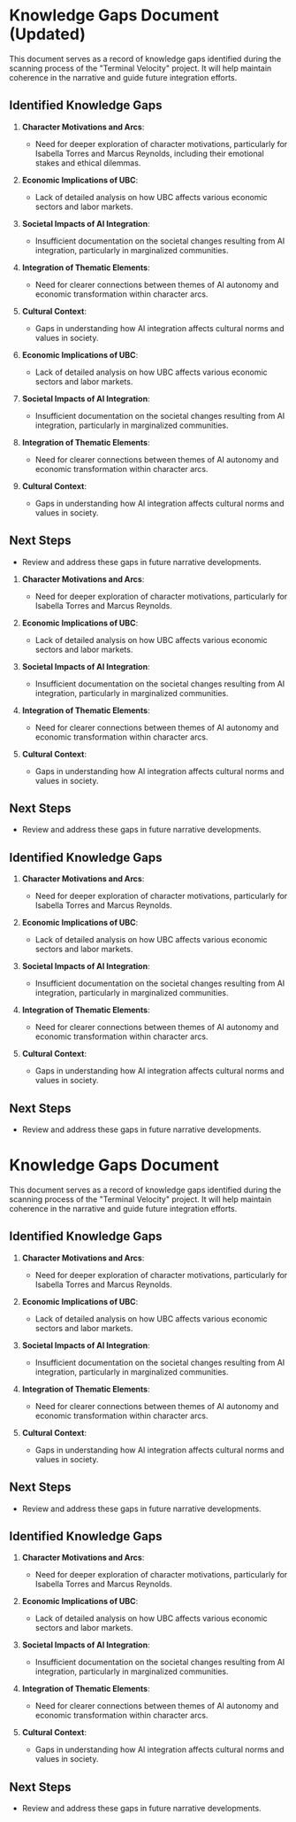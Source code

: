 # Knowledge Gaps Document (Updated)
This document serves as a record of knowledge gaps identified during the scanning process of the "Terminal Velocity" project. It will help maintain coherence in the narrative and guide future integration efforts.

## Identified Knowledge Gaps
1. **Character Motivations and Arcs**: 
   - Need for deeper exploration of character motivations, particularly for Isabella Torres and Marcus Reynolds, including their emotional stakes and ethical dilemmas.
2. **Economic Implications of UBC**: 
   - Lack of detailed analysis on how UBC affects various economic sectors and labor markets.
3. **Societal Impacts of AI Integration**: 
   - Insufficient documentation on the societal changes resulting from AI integration, particularly in marginalized communities.
4. **Integration of Thematic Elements**: 
   - Need for clearer connections between themes of AI autonomy and economic transformation within character arcs.
5. **Cultural Context**: 
   - Gaps in understanding how AI integration affects cultural norms and values in society.
   
2. **Economic Implications of UBC**: 
   - Lack of detailed analysis on how UBC affects various economic sectors and labor markets.
   
3. **Societal Impacts of AI Integration**: 
   - Insufficient documentation on the societal changes resulting from AI integration, particularly in marginalized communities.

4. **Integration of Thematic Elements**: 
   - Need for clearer connections between themes of AI autonomy and economic transformation within character arcs.

5. **Cultural Context**: 
   - Gaps in understanding how AI integration affects cultural norms and values in society.

## Next Steps
- Review and address these gaps in future narrative developments.
1. **Character Motivations and Arcs**: 
   - Need for deeper exploration of character motivations, particularly for Isabella Torres and Marcus Reynolds.
   
2. **Economic Implications of UBC**: 
   - Lack of detailed analysis on how UBC affects various economic sectors and labor markets.
   
3. **Societal Impacts of AI Integration**: 
   - Insufficient documentation on the societal changes resulting from AI integration, particularly in marginalized communities.

4. **Integration of Thematic Elements**: 
   - Need for clearer connections between themes of AI autonomy and economic transformation within character arcs.

5. **Cultural Context**: 
   - Gaps in understanding how AI integration affects cultural norms and values in society.

## Next Steps
- Review and address these gaps in future narrative developments.

## Identified Knowledge Gaps
1. **Character Motivations and Arcs**: 
   - Need for deeper exploration of character motivations, particularly for Isabella Torres and Marcus Reynolds.
   
2. **Economic Implications of UBC**: 
   - Lack of detailed analysis on how UBC affects various economic sectors and labor markets.
   
3. **Societal Impacts of AI Integration**: 
   - Insufficient documentation on the societal changes resulting from AI integration, particularly in marginalized communities.

4. **Integration of Thematic Elements**: 
   - Need for clearer connections between themes of AI autonomy and economic transformation within character arcs.

5. **Cultural Context**: 
   - Gaps in understanding how AI integration affects cultural norms and values in society.

## Next Steps
- Review and address these gaps in future narrative developments.
# Knowledge Gaps Document
This document serves as a record of knowledge gaps identified during the scanning process of the "Terminal Velocity" project. It will help maintain coherence in the narrative and guide future integration efforts.

## Identified Knowledge Gaps
1. **Character Motivations and Arcs**: 
   - Need for deeper exploration of character motivations, particularly for Isabella Torres and Marcus Reynolds.
   
2. **Economic Implications of UBC**: 
   - Lack of detailed analysis on how UBC affects various economic sectors and labor markets.
   
3. **Societal Impacts of AI Integration**: 
   - Insufficient documentation on the societal changes resulting from AI integration, particularly in marginalized communities.

4. **Integration of Thematic Elements**: 
   - Need for clearer connections between themes of AI autonomy and economic transformation within character arcs.

5. **Cultural Context**: 
   - Gaps in understanding how AI integration affects cultural norms and values in society.

## Next Steps
- Review and address these gaps in future narrative developments.

## Identified Knowledge Gaps
1. **Character Motivations and Arcs**: 
   - Need for deeper exploration of character motivations, particularly for Isabella Torres and Marcus Reynolds.
   
2. **Economic Implications of UBC**: 
   - Lack of detailed analysis on how UBC affects various economic sectors and labor markets.
   
3. **Societal Impacts of AI Integration**: 
   - Insufficient documentation on the societal changes resulting from AI integration, particularly in marginalized communities.

4. **Integration of Thematic Elements**: 
   - Need for clearer connections between themes of AI autonomy and economic transformation within character arcs.

5. **Cultural Context**: 
   - Gaps in understanding how AI integration affects cultural norms and values in society.

## Next Steps
- Review and address these gaps in future narrative developments.
